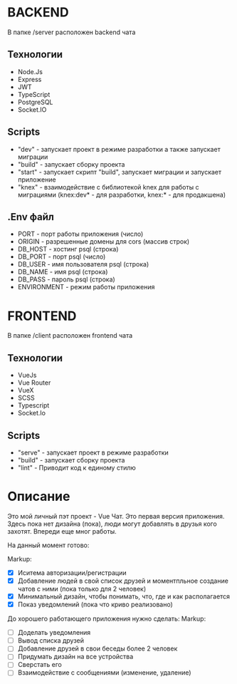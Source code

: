 # BACKEND

В папке /server расположен backend чата

## Технологии

- Node.Js
- Express
- JWT
- TypeScript
- PostgreSQL
- Socket.IO

## Scripts

- "dev" - запускает проект в режиме разработки а также запускает миграции
- "build" - запускает сборку проекта
- "start" - запускает скрипт "build", запускает миграции и запускает приложение
- "knex" - взаимодействие с библиотекой knex для работы с миграциями (knex:dev* - для разработки, knex:* - для продакшена)

## .Env файл

- PORT - порт работы приложения (число)
- ORIGIN - разрешенные домены для cors (массив строк)
- DB_HOST - хостинг psql (строка)
- DB_PORT - порт psql (число)
- DB_USER - имя пользователя psql (строка)
- DB_NAME - имя psql (строка)
- DB_PASS - пароль psql (строка)
- ENVIRONMENT - режим работы приложения

# FRONTEND

В папке /client расположен frontend чата

## Технологии

- VueJs
- Vue Router
- VueX
- SCSS
- Typescript
- Socket.Io

## Scripts

- "serve" - запускает проект в режиме разработки
- "build" - запускает сборку проекта
- "lint" - Приводит код к единому стилю

# Описание

Это мой личный пэт проект - Vue Чат. Это первая версия приложения. Здесь пока нет дизайна (пока), люди могут добавлять в друзья кого захотят. Впереди еще мног работы.

На данный момент готово:

Markup:

- [x] Иситема авторизации/регистрации
- [x] Добавление людей в свой список друзей и моментпльное создание чатов с ними (пока только для 2 человек)
- [x] Минимальный дизайн, чтобы понимать, что, где и как располагается
- [x] Показ уведомлений (пока что криво реализовано)

До хорошего работающего приложения нужно сделать:
Markup:

- [ ] Доделать уведомления
- [ ] Вывод списка друзей
- [ ] Добавление друзей в свои беседы более 2 человек
- [ ] Придумать дизайн на все устройства
- [ ] Сверстать его
- [ ] Взаимодействие с сообщениями (изменение, удаление)
